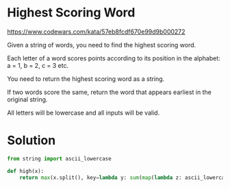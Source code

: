 # Highest Scoring Word

https://www.codewars.com/kata/57eb8fcdf670e99d9b000272

Given a string of words, you need to find the highest scoring word.

Each letter of a word scores points according to its position in the alphabet: a = 1, b = 2, c = 3 etc.

You need to return the highest scoring word as a string.

If two words score the same, return the word that appears earliest in the original string.

All letters will be lowercase and all inputs will be valid.

# Solution

```python
from string import ascii_lowercase

def high(x):
    return max(x.split(), key=lambda y: sum(map(lambda z: ascii_lowercase.index(z) + 1, y)))
```